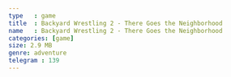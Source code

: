 ```yaml
---
type   : game
title  : Backyard Wrestling 2 - There Goes the Neighborhood
name   : Backyard Wrestling 2 - There Goes the Neighborhood
categories: [game]
size: 2.9 MB
genre: adventure
telegram : 139
---
```


